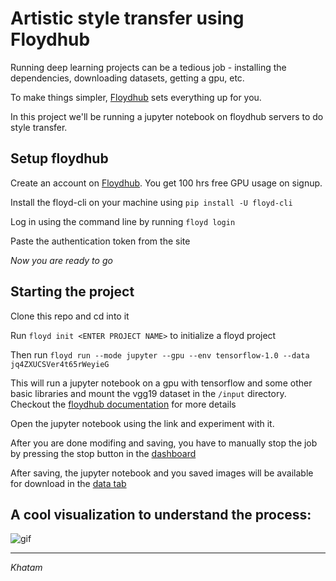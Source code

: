 # Artistic style transfer using Floydhub

Running deep learning projects can be a tedious job - installing the dependencies, downloading datasets, getting a gpu, etc.

To make things simpler, [Floydhub](https://www.floydhub.com) sets everything up for you.

In this project we'll be running a jupyter notebook on floydhub servers to do style transfer.

## Setup floydhub

Create an account on [Floydhub](https://www.floydhub.com). You get 100 hrs free GPU usage on signup.

Install the floyd-cli on your machine using `pip install -U floyd-cli`

Log in using the command line by running `floyd login`

Paste the authentication token from the site

*Now you are ready to go*

## Starting the project

Clone this repo and cd into it

Run `floyd init <ENTER PROJECT NAME>` to initialize a floyd project

Then run `floyd run --mode jupyter --gpu --env tensorflow-1.0 --data jq4ZXUCSVer4t65rWeyieG`

This will run a jupyter notebook on a gpu with tensorflow and some other basic libraries and mount the vgg19 dataset in the `/input` directory. Checkout the [floydhub documentation](http://docs.floydhub.com/home/using_datasets/) for more details

Open the jupyter notebook using the link and experiment with it.

After you are done modifing and saving, you have to manually stop the job by pressing the stop button in the [dashboard](https://www.floydhub.com/experiments)

After saving, the jupyter notebook and you saved images will be available for download in the [data tab](https://www.floydhub.com/data)

## A cool visualization to understand the process:

![gif](out.gif)

---

*Khatam*
